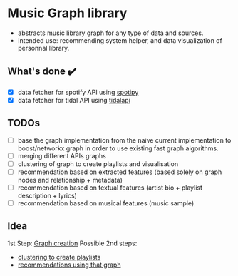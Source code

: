 # Music Graph library

* abstracts music library graph for any type of data and sources.
* intended use: recommending system helper, and data visualization of personnal library.

## What's done :heavy_check_mark:

- [x] data fetcher for spotify API using [spotipy](https://github.com/plamere/spotipy)
- [x] data fetcher for tidal API using [tidalapi](https://tidalapi.netlify.app/index.html)

## TODOs

* [ ] base the graph implementation from the naive current implementation to boost/networkx graph in order to use existing fast graph algorithms.
* [ ] merging different APIs graphs
* [ ] clustering of graph to create playlists and visualisation
* [ ] recommendation based on extracted features (based solely on graph nodes and relationship + metadata)
* [ ] recommendation based on textual features (artist bio + playlist description + lyrics)
* [ ] recommendation based on musical features (music sample)

## Idea

1st Step: [Graph creation](docs/general/graph_creation.md)
Possible 2nd steps:

* [clustering to create playlists](docs/clustering/clustering.md)
* [recommendations using that graph](docs/recommendation/recommendation_general.md)
